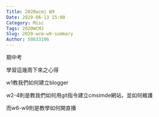 ```yaml
---
Title: 2020wcmj W9
Date: 2020-06-13 15:00
Category: Misc
Tags: 2020WCMJ
Slug: 2020-wcm-w9-summary
Author: 50833106
---
```

期中考

<!-- PELICAN_END_SUMMARY -->

學習這幾周下來之心得

w1教我們如何建立blogger

w2-4則是教我們如何用git指令建立cmsimde網站，並如何維護

而w6-w9則是教學如何開直播

